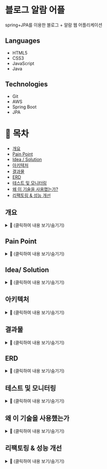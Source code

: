 # 블로그 알람 어플



spring+JPA를 이용한 블로그 + 알람 웹 어플리케이션


## Languages

- HTML5
- CSS3
- JavaScript
- Java

## Technologies

- Git
- AWS
- Spring Boot
- JPA

# 📝 목차
- [개요](#개요)
- [Pain Point](#pain-point)
- [Idea / Solution](#idea--solution)
- [아키텍처](#아키텍처)
- [결과물](#결과물)
- [ERD](#erd)
- [테스트 및 모니터링](#테스트-및-모니터링)
- [왜 이 기술을 사용했는가?](#왜-이-기술을-사용했는가)
- [리팩토링 & 성능 개선](#리팩토링--성능-개선)

## 개요
<details>
<summary><strong>📝 </strong> (클릭하여 내용 보기/숨기기)</summary>
<p>본문 확인</p>
</details>

## Pain Point
<details>
<summary><strong>📝 </strong> (클릭하여 내용 보기/숨기기)</summary>
<p>본문 확인</p>
</details>

## Idea/ Solution
<details>
<summary><strong>📝 </strong> (클릭하여 내용 보기/숨기기)</summary>
<p>본문 확인</p>
</details>

## 아키텍처
<details>
<summary><strong>📝 </strong> (클릭하여 내용 보기/숨기기)</summary>
<p>본문 확인</p>
</details>

## 결과물
<details>
<summary><strong>📝 </strong> (클릭하여 내용 보기/숨기기)</summary>
<p>본문 확인</p>
</details>

## ERD
<details>
<summary><strong>📝 </strong> (클릭하여 내용 보기/숨기기)</summary>
<p>본문 확인</p>
</details>

## 테스트 및 모니터링
<details>
<summary><strong>📝 </strong> (클릭하여 내용 보기/숨기기)</summary>
<p>본문 확인</p>
</details>

## 왜 이 기술을 사용했는가
<details>
<summary><strong>📝 </strong> (클릭하여 내용 보기/숨기기)</summary>
<p>본문 확인</p>
</details>

## 리팩토링 & 성능 개선
<details>
<summary><strong>📝 </strong> (클릭하여 내용 보기/숨기기)</summary>
<p>본문 확인</p>
</details>
